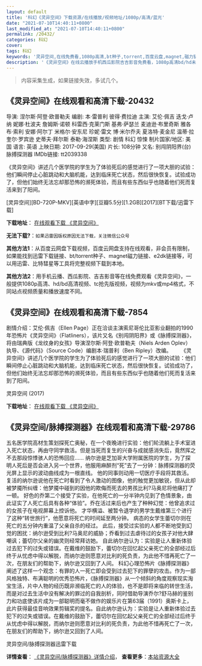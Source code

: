 ```yaml
---
layout: default
title: '科幻《灵异空间》下载资源/在线播放/视频地址/1080p/高清/蓝光'
date: "2021-07-10T14:40:11+0800"
last_modified_at: "2021-07-10T14:40:11+0800"
permalink: /20432/
categories: 科幻
cover:
tags: 科幻
keywords: '灵异空间,在线免费看,1080p高清,bt种子,torrent,百度云盘,magnet,磁力链,迅雷下载资源'
description: '《灵异空间》在线云播放手机西瓜影院吉吉影音免费看，1080p高清bd/hd未删减完整版和tc抢先枪版，mkv/mp4格式，附带bt/torrent种子、magnet/磁力链、百度云盘、网盘资源迅雷下载链接'
---
```


>内容采集生成，如果链接失效，多试几个。


## 《灵异空间》在线观看和高清下载-20432

导演: 涅尔斯·阿登·欧普勒夫 编剧: 本·雷普利 彼得·费拉迪 主演: 艾伦·佩吉 迭戈·卢纳 妮娜·杜波夫 詹姆斯·诺顿 科雷西·克莱门斯 基弗·萨瑟兰 麦迪逊·布里奇斯 雅各布·索利 安娜·阿尔丁 米格尔·安东尼 珍妮·雷文 博·米尔乔夫 夏洛特·麦金尼 温蒂·拉奎尔·罗宾逊 史蒂夫·拜尔斯 泰勒·海涅斯 类型: 剧情 科幻 惊悚 制片国家/地区: 美国 语言: 英语 上映日期: 2017-09-29(美国) 片长: 108分钟 又名: 别闯阴阳界(台) 脉搏探测器 IMDb链接: tt2039338

《灵异空间》讲述几个医学院的学生为了体验死后的感觉进行了一项大胆的试验：他们瞬间停止心脏跳动和大脑机能，达到临床死亡状态，然后很快恢复。试验成功了，但他们始终无法忘却那恐怖的濒死体验，而且有些东西似乎也随着他们死而复活来到了阳间。


[灵异空间][BD-720P-MKV][英语中字][豆瓣5.5分][1.2GB][2017][BT下载/迅雷下载]

**下载地址**： [在线观看下载 《灵异空间》](https://www.btdx8.com/torrent/lykj_2017.html) 


**无法下载?**：`如果迅雷因版权原因无法下载，关注微信公众号 `

**其他方法1**：从百度云网盘下载视频，百度云网盘支持在线观看，非会员有限制，如果能找到迅雷下载链接、bt/torrent种子、magnet磁力链接、e2dk链接等，可以用迅雷、比特彗星等工具将完整视频下载到本地。

**其他方法2**：用手机云播、西瓜影院、吉吉影音等在线免费观看《灵异空间》，一般提供1080p高清、hd/bd高清视频、tc抢先版视频，视频为mkv或mp4格式，不同站点视频质量和播放速度不同。


## 《灵异空间》在线观看和高清下载-7854

剧情介绍：艾伦·佩吉（Ellen Page）正在洽谈主演索尼哥伦比亚影业翻拍的1990年恐怖片《灵异空间》（Flatliners），该片又名《别闯阴阳界》或《脉搏探测器》，将由瑞典版《龙纹身的女孩》导演涅尔斯·阿登·欧普勒夫（Niels Arden Oplev）执导、《源代码》（Source Code）编剧本·瑞普利（Ben Ripley）改编。 　　《灵异空间》讲述几个医学院的学生为了体验死后的感觉进行了一项大胆的试验：他们瞬间停止心脏跳动和大脑机能，达到临床死亡状态，然后很快恢复。试验成功了，但他们始终无法忘却那恐怖的濒死体验，而且有些东西似乎也随着他们死而复活来到了阳间。


灵异空间 (2017)

**下载地址**： [在线观看下载 《灵异空间》](https://www.btbtdy.me/btdy/dy12009.html) 


## 《灵异空间/脉搏探测器》在线观看和高清下载-29786

五名医学院高材生策划探死亡奥秘，在一个夜晚进行实验：他们轮流躺上手术室进入死亡状态，再由守同学救活。但是当死而复生的兴奋与成就感消失后，竟然挥之不去那段惊悸骇人的恐怖回应&hellip;…  纳尔逊是芝加哥大学附属医院的学生，为了探明人死后是否会进入另一个世界，他服用麻醉剂“死&rdquo;去了一分钟：脉搏探测器的荧光屏上显示的波动曲线成为一根直线。 他的同事则动用一切医疗手段将其救活。复活的纳尔逊说他在死亡时看到了令人激动的图像，他的触觉更加敏锐，但从此却被梦魇所纠缠：他梦魇中碰到的因他的欺侮而死去的男孩比利?马奥尼将他痛打了一顿。  好色的乔第二个接受了实验，在他死亡的一分半钟内见到了色情景象，由此证实了人死亡后具有各种&ldquo;体验”。乔在活过来后也产生了种种幻觉：他曾追求过的女孩子在电视屏幕上控诉他。 才华横溢、被暂令退学的男学生戴维第三个进行了这种&ldquo;转世旅行”，他愿意将死亡的时间延至两分钟。  病态的女学生蕾切尔则在死亡的五分钟内重温了父亲自杀的经过。 此后，接受过实验的人都不断地受到幻觉的困扰：纳尔逊受到比利?马奥尼的威胁；乔看到过去虐待过的女孩子对他大肆嘲讽；蕾切尔父亲的幽灵则经常拜访她。 自此纳尔逊认为：实验是让人重新体验过去犯下的过失或错误。在戴维的鼓励下，蕾切尔在回忆起父亲死亡的全部经过后终于从忧虑中得以解脱，而纳尔逊则愿意对比利的死负责，为此他不惜再死亡了一次，在朋友们的帮助下，纳尔逊又回到了人间。  科幻心理恐怖片《脉搏探测器》阐述了这样一个观念：有罪的人一死亡即会受到过去犯下的罪孽的攻击。作为一部风格独特、布满聪明的优秀恐怖片，《脉搏探测器》从一个倾斜的角度观察现实淘宝生活，片中人物的经历既非濒临死亡的人的体验，也不是即将来临的转世生活，而是对过去生活中没有解决的罪过的自我剖析，同时借助导演乔尔?舒马赫的鉴别力和功底使该片成为一部聪明而毫不做作的娱乐片在第63届（1991）奥斯卡上，此片获得最佳音响效果剪辑奖的提名。自此纳尔逊认为：实验是让人重新体验过去犯下的过失或错误。在戴维的鼓励下，蕾切尔在回忆起父亲死亡的全部经过后终于从忧虑中得以解脱，而纳尔逊则愿意对比利的死负责，为此他不惜再死亡了一次，在朋友们的帮助下，纳尔逊又回到了人间。


灵异空间/脉搏探测器迅雷下载

**详情查看**： [《灵异空间/脉搏探测器》详情介绍](/movie/29786/)， **查看更多**：[本站资源大全](/movie/t/all/)

